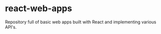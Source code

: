 # react-web-apps
Repository full of basic web apps built with React and implementing various API's.
